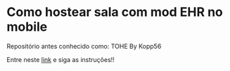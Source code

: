 # Como hostear sala com mod EHR no mobile
Repositório antes conhecido como: TOHE By Kopp56

Entre neste [link](https://guilded.gg/Techmachines) e siga as instruções!!
